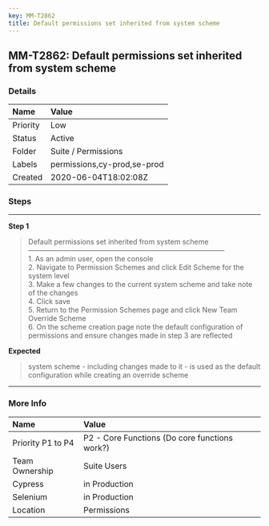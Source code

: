 ```yaml
---
key: MM-T2862
title: Default permissions set inherited from system scheme
---
```


## MM-T2862: Default permissions set inherited from system scheme

### Details

| Name     | Value                       |
| :------- | :-------------------------- |
| Priority | Low                         |
| Status   | Active                      |
| Folder   | Suite / Permissions         |
| Labels   | permissions,cy-prod,se-prod |
| Created  | 2020-06-04T18:02:08Z        |

### Steps

<hr/>

**Step 1**

> <article>Default permissions set inherited from system scheme<br />&mdash;&mdash;&mdash;&mdash;&mdash;&mdash;&mdash;&mdash;&mdash;&mdash;&mdash;&mdash;&mdash;&mdash;&mdash;&mdash;&mdash;&mdash;&mdash;&mdash;&mdash;&mdash;&mdash;&mdash;&mdash;&mdash;&mdash;&mdash;<br />1. As an admin user, open the console<br />2. Navigate to Permission Schemes and click Edit Scheme for the system level<br />3. Make a few changes to the current system scheme and take note of the changes<br />4. Click save<br />5. Return to the Permission Schemes page and click New Team Override Scheme<br />6. On the scheme creation page note the default configuration of permissions and ensure changes made in step 3 are reflected</article>

**Expected**

> <article>system scheme - including changes made to it - is used as the default configuration while creating an override scheme</article>

<hr/>

### More Info

| Name              | Value                                         |
| :---------------- | :-------------------------------------------- |
| Priority P1 to P4 | P2 - Core Functions (Do core functions work?) |
| Team Ownership    | Suite Users                                   |
| Cypress           | in Production                                 |
| Selenium          | in Production                                 |
| Location          | Permissions                                   |
